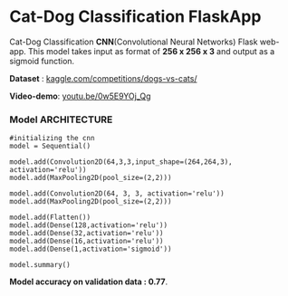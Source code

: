 # Cat-Dog Classification FlaskApp

<!--- <img alt="Screenshot 2023-03-26 at 4 48 50 PM" height='300px' src="https://user-images.githubusercontent.com/74103314/227773997-88fe9d13-8dfb-4d34-979a-b4abc6b785b1.png"> -->

Cat-Dog Classification **CNN**(Convolutional Neural Networks) Flask web-app. This model takes input as format of **256 x 256 x 3** and output as a sigmoid function. 

**Dataset** : [kaggle.com/competitions/dogs-vs-cats/](https://www.kaggle.com/competitions/dogs-vs-cats/data)

**Video-demo**: [youtu.be/0w5E9YOj_Qg](https://youtu.be/0w5E9YOj_Qg)

### Model ARCHITECTURE 
```
#initializing the cnn
model = Sequential()

model.add(Convolution2D(64,3,3,input_shape=(264,264,3), activation='relu'))
model.add(MaxPooling2D(pool_size=(2,2)))

model.add(Convolution2D(64, 3, 3, activation='relu'))
model.add(MaxPooling2D(pool_size=(2,2)))

model.add(Flatten())
model.add(Dense(128,activation='relu'))
model.add(Dense(32,activation='relu'))
model.add(Dense(16,activation='relu'))
model.add(Dense(1,activation='sigmoid'))

model.summary()
```

**Model accuracy on validation data : 0.77**.
